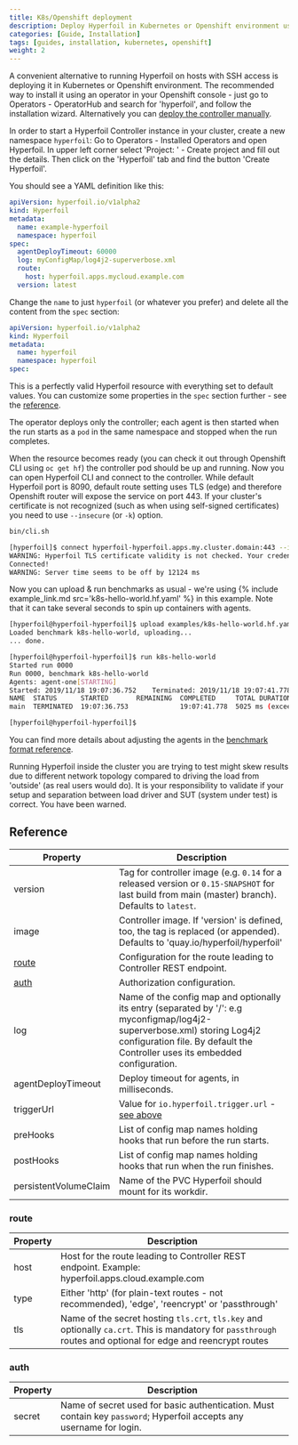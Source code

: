```yaml
---
title: K8s/Openshift deployment
description: Deploy Hyperfoil in Kubernetes or Openshift environment using the out-of-the-box Hyperfoil operator
categories: [Guide, Installation]
tags: [guides, installation, kubernetes, openshift]
weight: 2
---
```


A convenient alternative to running Hyperfoil on hosts with SSH access is deploying it in Kubernetes or Openshift environment. The recommended way to install it using an operator in your Openshift console - just go to Operators - OperatorHub and search for 'hyperfoil', and follow the installation wizard. Alternatively you can [deploy the controller manually](/docs/user-guide/installation/k8s_manual/).

In order to start a Hyperfoil Controller instance in your cluster, create a new namespace `hyperfoil`: Go to Operators - Installed Operators and open Hyperfoil. In upper left corner select 'Project: ' - Create project and fill out the details. Then click on the 'Hyperfoil' tab and find the button 'Create Hyperfoil'.

You should see a YAML definition like this:

```yaml
apiVersion: hyperfoil.io/v1alpha2
kind: Hyperfoil
metadata:
  name: example-hyperfoil
  namespace: hyperfoil
spec:
  agentDeployTimeout: 60000
  log: myConfigMap/log4j2-superverbose.xml
  route:
    host: hyperfoil.apps.mycloud.example.com
  version: latest
```

Change the `name` to just `hyperfoil` (or whatever you prefer) and delete all the content from the `spec` section:

```yaml
apiVersion: hyperfoil.io/v1alpha2
kind: Hyperfoil
metadata:
  name: hyperfoil
  namespace: hyperfoil
spec:
```

This is a perfectly valid Hyperfoil resource with everything set to default values. You can customize some properties in the `spec` section further - see the [reference](#reference).

The operator deploys only the controller; each agent is then started when the run starts as a `pod` in the same namespace and stopped when the run completes.

When the resource becomes ready (you can check it out through Openshift CLI using `oc get hf`) the controller pod should be up and running. Now you can open Hyperfoil CLI and connect to the controller. While default Hyperfoil port is 8090, default route setting uses TLS (edge) and therefore Openshift router will expose the service on port 443. If your cluster's certificate is not recognized (such as when using self-signed certificates) you need to use `--insecure` (or `-k`) option.

```sh
bin/cli.sh

[hyperfoil]$ connect hyperfoil-hyperfoil.apps.my.cluster.domain:443 --insecure
WARNING: Hyperfoil TLS certificate validity is not checked. Your credentials might get compromised.
Connected!
WARNING: Server time seems to be off by 12124 ms
```

Now you can upload & run benchmarks as usual - we're using {% include example_link.md src='k8s-hello-world.hf.yaml' %} in this example. Note that it can take several seconds to spin up containers with agents.

```sh
[hyperfoil@hyperfoil-hyperfoil]$ upload examples/k8s-hello-world.hf.yaml
Loaded benchmark k8s-hello-world, uploading...
... done.

[hyperfoil@hyperfoil-hyperfoil]$ run k8s-hello-world
Started run 0000
Run 0000, benchmark k8s-hello-world
Agents: agent-one[STARTING]
Started: 2019/11/18 19:07:36.752    Terminated: 2019/11/18 19:07:41.778
NAME  STATUS      STARTED       REMAINING  COMPLETED     TOTAL DURATION               DESCRIPTION
main  TERMINATED  19:07:36.753             19:07:41.778  5025 ms (exceeded by 25 ms)  5.00 users per second

[hyperfoil@hyperfoil-hyperfoil]$
```

You can find more details about adjusting the agents in the [benchmark format reference](/docs/user-guide/benchmark/agent/#kubernetesopenshift-deployer).

Running Hyperfoil inside the cluster you are trying to test might skew results due to different network topology compared to driving the load from 'outside' (as real users would do). It is your responsibility to validate if your setup and separation between load driver and SUT (system under test) is correct. You have been warned.

## Reference

| Property              | Description                                                                                                                                                                                               |
| --------------------- | --------------------------------------------------------------------------------------------------------------------------------------------------------------------------------------------------------- |
| version               | Tag for controller image (e.g. `0.14` for a released version or `0.15-SNAPSHOT` for last build from main (master) branch). Defaults to `latest`.                                                          |
| image                 | Controller image. If 'version' is defined, too, the tag is replaced (or appended). Defaults to 'quay.io/hyperfoil/hyperfoil'                                                                              |
| [route](#route)       | Configuration for the route leading to Controller REST endpoint.                                                                                                                                          |
| [auth](#auth)         | Authorization configuration.                                                                                                                                                                              |
| log                   | Name of the config map and optionally its entry (separated by '/': e.g myconfigmap/log4j2-superverbose.xml) storing Log4j2 configuration file. By default the Controller uses its embedded configuration. |
| agentDeployTimeout    | Deploy timeout for agents, in milliseconds.                                                                                                                                                               |
| triggerUrl            | Value for `io.hyperfoil.trigger.url` - [see above](#starting-the-controller-manually)                                                                                                                     |
| preHooks              | List of config map names holding hooks that run before the run starts.                                                                                                                                    |
| postHooks             | List of config map names holding hooks that run when the run finishes.                                                                                                                                    |
| persistentVolumeClaim | Name of the PVC Hyperfoil should mount for its workdir.                                                                                                                                                   |

### route

| Property | Description                                                                                                                                                    |
| -------- | -------------------------------------------------------------------------------------------------------------------------------------------------------------- |
| host     | Host for the route leading to Controller REST endpoint. Example: hyperfoil.apps.cloud.example.com                                                              |
| type     | Either 'http' (for plain-text routes - not recommended), 'edge', 'reencrypt' or 'passthrough'                                                                  |
| tls      | Name of the secret hosting `tls.crt`, `tls.key` and optionally `ca.crt`. This is mandatory for `passthrough` routes and optional for edge and reencrypt routes |

### auth

| Property | Description                                                                                                          |
| -------- | -------------------------------------------------------------------------------------------------------------------- |
| secret   | Name of secret used for basic authentication. Must contain key `password`; Hyperfoil accepts any username for login. |

